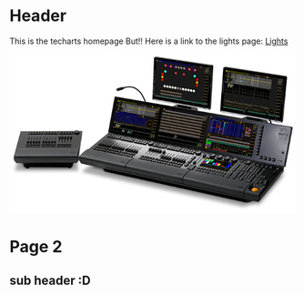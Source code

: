 <!-- TITLE: Welcome to Tech Arts -->
<!-- SUBTITLE: Below, you'll find everything you need whether you're joining our team for the first time or already here! -->

# Header
<span style="text-align: center;">This is the techarts homepage</span>
But!! Here is a link to the lights page: [Lights](/light/101)

![Grandma 2](/uploads/grandma-2.jpg "Grandma 2")

# Page 2
## sub header :D